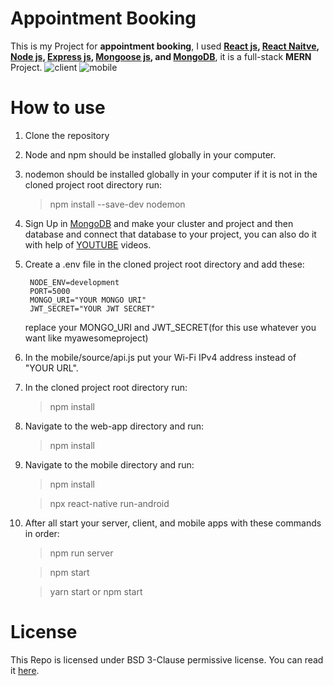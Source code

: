 # Appointment Booking

This is my Project for **appointment booking**, I used **[React js](https://reactjs.org/), [React Naitve](https://reactnative.dev/), [Node js](https://nodejs.org/en/), [Express js](http://expressjs.com/), [Mongoose js](https://mongoosejs.com/), and [MongoDB](https://www.mongodb.com/)**, it is a full-stack **MERN** Project.
![client](https://user-images.githubusercontent.com/54850998/108830168-4d991680-75de-11eb-8192-82107a6b2fdb.gif)
![mobile](https://user-images.githubusercontent.com/54850998/108830485-ac5e9000-75de-11eb-9a62-09de20d004d7.gif)


# How to use

1. Clone the repository
1. Node and npm should be installed globally in your computer.
1. nodemon should be installed globally in your computer if it is not in the cloned project root directory run:
    > npm install --save-dev nodemon
1. Sign Up in [MongoDB](https://www.mongodb.com/) and make your cluster and project and then database and connect that database to your project, you can also do it with help of [YOUTUBE](https://www.youtube.com/) videos.
1. Create a .env file in the cloned project root directory and add these:
    ```
     NODE_ENV=development
     PORT=5000
     MONGO_URI="YOUR MONGO URI"
     JWT_SECRET="YOUR JWT SECRET"
    ```
    replace your MONGO_URI and JWT_SECRET(for this use whatever you want like myawesomeproject)
1. In the mobile/source/api.js put your Wi-Fi IPv4 address instead of "YOUR URL".
1. In the cloned project root directory run:
    > npm install
1. Navigate to the web-app directory and run:
    > npm install
1. Navigate to the mobile directory and run:

    > npm install

    > npx react-native run-android

1. After all start your server, client, and mobile apps with these commands in order:

    > npm run server

    > npm start

    > yarn start or npm start

# License

This Repo is licensed under BSD 3-Clause permissive license. You can read it [here](./LICENSE).
